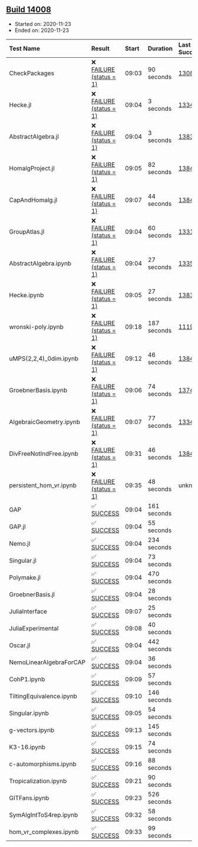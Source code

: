 ## [Build 14008](https://oscarci.mathematik.uni-kl.de/job/oscar/14008/)

* Started on: 2020-11-23
* Ended on: 2020-11-23

| Test Name    | Result | Start | Duration | Last Success | First Failure |
|:-------------|:-------|:------|:---------|:-------------|:--------------|
| CheckPackages | ❌ [FAILURE (status = 1)](https://oscarci.mathematik.uni-kl.de/job/oscar/14008/artifact/logs/build-14008/CheckPackages.log) | 09:03 | 90 seconds | [13085](https://oscarci.mathematik.uni-kl.de/job/oscar/13085/) | [13086](https://oscarci.mathematik.uni-kl.de/job/oscar/13086/) |
| Hecke.jl | ❌ [FAILURE (status = 1)](https://oscarci.mathematik.uni-kl.de/job/oscar/14008/artifact/logs/build-14008/Hecke.jl.log) | 09:04 | 3 seconds | [13341](https://oscarci.mathematik.uni-kl.de/job/oscar/13341/) | [13342](https://oscarci.mathematik.uni-kl.de/job/oscar/13342/) |
| AbstractAlgebra.jl | ❌ [FAILURE (status = 1)](https://oscarci.mathematik.uni-kl.de/job/oscar/14008/artifact/logs/build-14008/AbstractAlgebra.jl.log) | 09:04 | 3 seconds | [13837](https://oscarci.mathematik.uni-kl.de/job/oscar/13837/) | [13838](https://oscarci.mathematik.uni-kl.de/job/oscar/13838/) |
| HomalgProject.jl | ❌ [FAILURE (status = 1)](https://oscarci.mathematik.uni-kl.de/job/oscar/14008/artifact/logs/build-14008/HomalgProject.jl.log) | 09:05 | 82 seconds | [13845](https://oscarci.mathematik.uni-kl.de/job/oscar/13845/) | [13846](https://oscarci.mathematik.uni-kl.de/job/oscar/13846/) |
| CapAndHomalg.jl | ❌ [FAILURE (status = 1)](https://oscarci.mathematik.uni-kl.de/job/oscar/14008/artifact/logs/build-14008/CapAndHomalg.jl.log) | 09:07 | 44 seconds | [13845](https://oscarci.mathematik.uni-kl.de/job/oscar/13845/) | [13846](https://oscarci.mathematik.uni-kl.de/job/oscar/13846/) |
| GroupAtlas.jl | ❌ [FAILURE (status = 1)](https://oscarci.mathematik.uni-kl.de/job/oscar/14008/artifact/logs/build-14008/GroupAtlas.jl.log) | 09:04 | 60 seconds | [13311](https://oscarci.mathematik.uni-kl.de/job/oscar/13311/) | [13312](https://oscarci.mathematik.uni-kl.de/job/oscar/13312/) |
| AbstractAlgebra.ipynb | ❌ [FAILURE (status = 1)](https://oscarci.mathematik.uni-kl.de/job/oscar/14008/artifact/logs/build-14008/AbstractAlgebra.ipynb.log) | 09:04 | 27 seconds | [13355](https://oscarci.mathematik.uni-kl.de/job/oscar/13355/) | [13356](https://oscarci.mathematik.uni-kl.de/job/oscar/13356/) |
| Hecke.ipynb | ❌ [FAILURE (status = 1)](https://oscarci.mathematik.uni-kl.de/job/oscar/14008/artifact/logs/build-14008/Hecke.ipynb.log) | 09:05 | 27 seconds | [13837](https://oscarci.mathematik.uni-kl.de/job/oscar/13837/) | [13838](https://oscarci.mathematik.uni-kl.de/job/oscar/13838/) |
| wronski-poly.ipynb | ❌ [FAILURE (status = 1)](https://oscarci.mathematik.uni-kl.de/job/oscar/14008/artifact/logs/build-14008/wronski-poly.ipynb.log) | 09:18 | 187 seconds | [11192](https://oscarci.mathematik.uni-kl.de/job/oscar/11192/) | [11193](https://oscarci.mathematik.uni-kl.de/job/oscar/11193/) |
| uMPS(2,2,4)_0dim.ipynb | ❌ [FAILURE (status = 1)](https://oscarci.mathematik.uni-kl.de/job/oscar/14008/artifact/logs/build-14008/uMPS-2-2-4-_0dim.ipynb.log) | 09:12 | 46 seconds | [13841](https://oscarci.mathematik.uni-kl.de/job/oscar/13841/) | [13842](https://oscarci.mathematik.uni-kl.de/job/oscar/13842/) |
| GroebnerBasis.ipynb | ❌ [FAILURE (status = 1)](https://oscarci.mathematik.uni-kl.de/job/oscar/14008/artifact/logs/build-14008/GroebnerBasis.ipynb.log) | 09:06 | 74 seconds | [13748](https://oscarci.mathematik.uni-kl.de/job/oscar/13748/) | [13749](https://oscarci.mathematik.uni-kl.de/job/oscar/13749/) |
| AlgebraicGeometry.ipynb | ❌ [FAILURE (status = 1)](https://oscarci.mathematik.uni-kl.de/job/oscar/14008/artifact/logs/build-14008/AlgebraicGeometry.ipynb.log) | 09:07 | 77 seconds | [13341](https://oscarci.mathematik.uni-kl.de/job/oscar/13341/) | [13342](https://oscarci.mathematik.uni-kl.de/job/oscar/13342/) |
| DivFreeNotIndFree.ipynb | ❌ [FAILURE (status = 1)](https://oscarci.mathematik.uni-kl.de/job/oscar/14008/artifact/logs/build-14008/DivFreeNotIndFree.ipynb.log) | 09:31 | 46 seconds | [13845](https://oscarci.mathematik.uni-kl.de/job/oscar/13845/) | [13846](https://oscarci.mathematik.uni-kl.de/job/oscar/13846/) |
| persistent_hom_vr.ipynb | ❌ [FAILURE (status = 1)](https://oscarci.mathematik.uni-kl.de/job/oscar/14008/artifact/logs/build-14008/persistent_hom_vr.ipynb.log) | 09:35 | 48 seconds | unknown | unknown |
| GAP | ✅ [SUCCESS](https://oscarci.mathematik.uni-kl.de/job/oscar/14008/artifact/logs/build-14008/GAP.log) | 09:04 | 161 seconds |  |  |
| GAP.jl | ✅ [SUCCESS](https://oscarci.mathematik.uni-kl.de/job/oscar/14008/artifact/logs/build-14008/GAP.jl.log) | 09:04 | 55 seconds |  |  |
| Nemo.jl | ✅ [SUCCESS](https://oscarci.mathematik.uni-kl.de/job/oscar/14008/artifact/logs/build-14008/Nemo.jl.log) | 09:04 | 234 seconds |  |  |
| Singular.jl | ✅ [SUCCESS](https://oscarci.mathematik.uni-kl.de/job/oscar/14008/artifact/logs/build-14008/Singular.jl.log) | 09:04 | 73 seconds |  |  |
| Polymake.jl | ✅ [SUCCESS](https://oscarci.mathematik.uni-kl.de/job/oscar/14008/artifact/logs/build-14008/Polymake.jl.log) | 09:04 | 470 seconds |  |  |
| GroebnerBasis.jl | ✅ [SUCCESS](https://oscarci.mathematik.uni-kl.de/job/oscar/14008/artifact/logs/build-14008/GroebnerBasis.jl.log) | 09:04 | 28 seconds |  |  |
| JuliaInterface | ✅ [SUCCESS](https://oscarci.mathematik.uni-kl.de/job/oscar/14008/artifact/logs/build-14008/JuliaInterface.log) | 09:07 | 25 seconds |  |  |
| JuliaExperimental | ✅ [SUCCESS](https://oscarci.mathematik.uni-kl.de/job/oscar/14008/artifact/logs/build-14008/JuliaExperimental.log) | 09:08 | 40 seconds |  |  |
| Oscar.jl | ✅ [SUCCESS](https://oscarci.mathematik.uni-kl.de/job/oscar/14008/artifact/logs/build-14008/Oscar.jl.log) | 09:04 | 442 seconds |  |  |
| NemoLinearAlgebraForCAP | ✅ [SUCCESS](https://oscarci.mathematik.uni-kl.de/job/oscar/14008/artifact/logs/build-14008/NemoLinearAlgebraForCAP.log) | 09:04 | 36 seconds |  |  |
| CohP1.ipynb | ✅ [SUCCESS](https://oscarci.mathematik.uni-kl.de/job/oscar/14008/artifact/logs/build-14008/CohP1.ipynb.log) | 09:09 | 57 seconds |  |  |
| TiltingEquivalence.ipynb | ✅ [SUCCESS](https://oscarci.mathematik.uni-kl.de/job/oscar/14008/artifact/logs/build-14008/TiltingEquivalence.ipynb.log) | 09:10 | 146 seconds |  |  |
| Singular.ipynb | ✅ [SUCCESS](https://oscarci.mathematik.uni-kl.de/job/oscar/14008/artifact/logs/build-14008/Singular.ipynb.log) | 09:05 | 54 seconds |  |  |
| g-vectors.ipynb | ✅ [SUCCESS](https://oscarci.mathematik.uni-kl.de/job/oscar/14008/artifact/logs/build-14008/g-vectors.ipynb.log) | 09:13 | 145 seconds |  |  |
| K3-16.ipynb | ✅ [SUCCESS](https://oscarci.mathematik.uni-kl.de/job/oscar/14008/artifact/logs/build-14008/K3-16.ipynb.log) | 09:15 | 74 seconds |  |  |
| c-automorphisms.ipynb | ✅ [SUCCESS](https://oscarci.mathematik.uni-kl.de/job/oscar/14008/artifact/logs/build-14008/c-automorphisms.ipynb.log) | 09:16 | 88 seconds |  |  |
| Tropicalization.ipynb | ✅ [SUCCESS](https://oscarci.mathematik.uni-kl.de/job/oscar/14008/artifact/logs/build-14008/Tropicalization.ipynb.log) | 09:21 | 90 seconds |  |  |
| GITFans.ipynb | ✅ [SUCCESS](https://oscarci.mathematik.uni-kl.de/job/oscar/14008/artifact/logs/build-14008/GITFans.ipynb.log) | 09:23 | 526 seconds |  |  |
| SymAlgIntToS4rep.ipynb | ✅ [SUCCESS](https://oscarci.mathematik.uni-kl.de/job/oscar/14008/artifact/logs/build-14008/SymAlgIntToS4rep.ipynb.log) | 09:32 | 58 seconds |  |  |
| hom_vr_complexes.ipynb | ✅ [SUCCESS](https://oscarci.mathematik.uni-kl.de/job/oscar/14008/artifact/logs/build-14008/hom_vr_complexes.ipynb.log) | 09:33 | 99 seconds |  |  |

